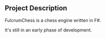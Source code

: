 ## Project Description ##

FulcrumChess is a chess engine written in F#. 

It's still in an early phase of development.

